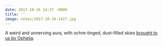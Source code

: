```yaml
---
date: 2017-10-16 14:27 -0000
title: ''
image: notes/2017-10-16-1427.jpg
---
```

A weird and unnerving aura, with ochre-tinged, dust-filled skies [brought to us by Ophelia](http://www.bbc.co.uk/news/uk-england-41635906).
